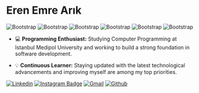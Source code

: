 # Eren Emre Arık

![Bootstrap](https://img.shields.io/badge/-HTML5-05122A?style=flat&logo=HTML5&color=000000) ![Bootstrap](https://img.shields.io/badge/-CSS3-05122A?style=flat&logo=CSS3&color=000000) ![Bootstrap](https://img.shields.io/badge/-JAVASCRIPT-05122A?style=flat&logo=JAVASCRIPT&color=000000) ![Bootstrap](https://img.shields.io/badge/-C%23-05122A?style=flat&logo=C#&color=000000) ![Bootstrap](https://img.shields.io/badge/-.NET-05122A?style=flat&logo=.NET&color=000000) ![Bootstrap](https://img.shields.io/badge/-REACT-05122A?style=flat&logo=REACT&color=000000)

- 💻 **Programming Enthusiast:** Studying Computer Programming at Istanbul Medipol University and working to build a strong foundation in software development.

- 💡 **Continuous Learner:** Staying updated with the latest technological advancements and improving myself are among my top priorities.

[![Linkedin](https://img.shields.io/badge/-LinkedIn-blue?style=flat&logo=Linkedin&logoColor=white)](https://www.linkedin.com/in/erenemrearik/)
[![Instagram Badge](https://img.shields.io/badge/-Instagram-purple?logo=instagram&logoColor=white&link=https://instagram.com/emrenos/)](https://www.instagram.com/emrenos)
[![Gmail](https://img.shields.io/badge/-Gmail-c14438?style=flat&logo=Gmail&logoColor=white)](mailto:erenemrearik@gmail.com)
[![Github](https://img.shields.io/github/followers/erenemrearik?label=Follow&style=social)](https://github.com/erenemrearik)
